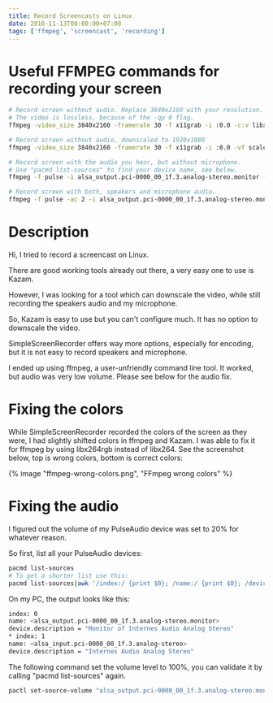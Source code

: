 ```yaml
---
title: Record Screencasts on Linux
date: 2016-11-13T00:00:00+07:00
tags: ['ffmpeg', 'screencast', 'recording']
---
```


# Useful FFMPEG commands for recording your screen

```bash
# Record screen without audio. Replace 3840x2160 with your resolution.
# The video is lossless, because of the -qp 0 flag.
ffmpeg -video_size 3840x2160 -framerate 30 -f x11grab -i :0.0 -c:v libx264rgb -qp 0 -preset ultrafast capture.mp4

# Record screen without audio, downscaled to 1920x1080
ffmpeg -video_size 3840x2160 -framerate 30 -f x11grab -i :0.0 -vf scale=1920:1080 -c:v libx264rgb -qp 0 -preset ultrafast capture.mp4

# Record screen with the audio you hear, but without microphone.
# Use "pacmd list-sources" to find your device name, see below.
ffmpeg -f pulse -i alsa_output.pci-0000_00_1f.3.analog-stereo.monitor -video_size 3840x2160 -framerate 30 -f x11grab -i :0.0 -c:v libx264rgb -qp 0 -preset ultrafast capture.mp4

# Record screen with both, speakers and microphone audio.
ffmpeg -f pulse -ac 2 -i alsa_output.pci-0000_00_1f.3.analog-stereo.monitor -f pulse -ac 1 -i alsa_input.pci-0000_00_1f.3.analog-stereo -filter_complex amix=inputs=2 -video_size 3840x2160 -framerate 30 -f x11grab -i :0.0 -c:v libx264rgb -qp 0 -preset ultrafast capture.mp4
```

# Description

Hi, I tried to record a screencast on Linux.

There are good working tools already out there, a very easy one to use is Kazam.

However, I was looking for a tool which can downscale the video, while still recording the speakers audio and my microphone.

So, Kazam is easy to use but you can't configure much. It has no option to downscale the video.

SimpleScreenRecorder offers way more options, especially for encoding, but it is not easy to record speakers and microphone.

I ended up using ffmpeg, a user-unfriendly command line tool. It worked, but audio was very low volume. Please see below for the audio fix.

# Fixing the colors

While SimpleScreenRecorder recorded the colors of the screen as they were, I had slightly shifted colors in ffmpeg and Kazam. I was able to fix it for ffmpeg by using libx264rgb instead of libx264. See the screenshot below, top is wrong colors, bottom is correct colors:

{% image "ffmpeg-wrong-colors.png", "FFmpeg wrong colors" %}

# Fixing the audio

I figured out the volume of my PulseAudio device was set to 20% for whatever reason.

So first, list all your PulseAudio devices:

```bash
pacmd list-sources
# To get a shorter list use this:
pacmd list-sources|awk '/index:/ {print $0}; /name:/ {print $0}; /device\.description/ {print $0}'
```

On my PC, the output looks like this:

```bash
index: 0
name: <alsa_output.pci-0000_00_1f.3.analog-stereo.monitor>
device.description = "Monitor of Internes Audio Analog Stereo"
* index: 1
name: <alsa_input.pci-0000_00_1f.3.analog-stereo>
device.description = "Internes Audio Analog Stereo"
```

The following command set the volume level to 100%, you can validate it by calling "pacmd list-sources" again.

```bash
pactl set-source-volume "alsa_output.pci-0000_00_1f.3.analog-stereo.monitor" 100%
```
